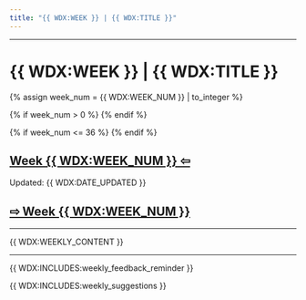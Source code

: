 ```yaml
---
title: "{{ WDX:WEEK }} | {{ WDX:TITLE }}"
---
```


<hr class="mb-0">

<h1 id="{{ {{ WDX:WEEK }}-{{ WDX:title }} | slugify }}">
  <span class="week-prefix">{{ WDX:WEEK }} |</span> {{ WDX:TITLE }}
</h1>

<div class="week-controls">

  {% assign week_num = {{ WDX:WEEK_NUM }} | to_integer %}

  {% if week_num > 0 %}
    <!-- DEBUG: Larger than 0 -->
  {% endif %}

  {% if week_num <= 36 %}
    <!-- DEBUG: Less than or equal to 36 -->
  {% endif %}

  <h2 class="week-controls__previous_week">
    <a href="/WDX-180/curriculum/week{{ {{ WDX:WEEK_NUM }} | to_integer | minus: 1 | prepend: '00' | slice: -2, 2 }}">Week {{ WDX:WEEK_NUM }} &#8678;</a>
  </h2>

  <span>Updated: {{ WDX:DATE_UPDATED }}</span>

  <h2 class="week-controls__next_week">
    <a href="/WDX-180/curriculum/week{{ {{ WDX:WEEK_NUM }} | to_integer | plus: 1 | prepend: '00' | slice: -2, 2 }}">&#8680; Week {{ WDX:WEEK_NUM }}</a>
  </h2>

</div>

---

{{ WDX:WEEKLY_CONTENT }}

<hr class="mt-1">

{{ WDX:INCLUDES:weekly_feedback_reminder }}

{{ WDX:INCLUDES:weekly_suggestions }}